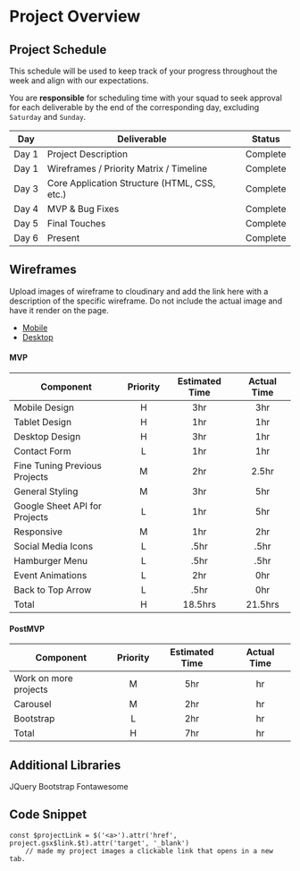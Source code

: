 # Project Overview

## Project Schedule

This schedule will be used to keep track of your progress throughout the week and align with our expectations.  

You are **responsible** for scheduling time with your squad to seek approval for each deliverable by the end of the corresponding day, excluding `Saturday` and `Sunday`.

|  Day | Deliverable | Status
|---|---| ---|
|Day 1| Project Description | Complete
|Day 1| Wireframes / Priority Matrix / Timeline | Complete
|Day 3| Core Application Structure (HTML, CSS, etc.) | Complete
|Day 4| MVP & Bug Fixes | Complete
|Day 5| Final Touches | Complete
|Day 6| Present | Complete

## Wireframes

Upload images of wireframe to cloudinary and add the link here with a description of the specific wireframe. Do not include the actual image and have it render on the page.  

- [Mobile](https://s3.amazonaws.com/assets.mockflow.com/app/wireframepro/company/C2d51333071ef4d920b7922b67db07947/projects/M0345e06cde3f9082015feb1c34faef331600056060442/pages/83e79e83ee344626a17cbbe6903e1648/image/83e79e83ee344626a17cbbe6903e1648.png)
- [Desktop](https://s3.amazonaws.com/assets.mockflow.com/app/wireframepro/company/Cfc0448051df3a027a1f2e8e30a62b9c9/projects/Mc6022d5d983c924cb3e8066973d85bad1600063166221/pages/2ef58a302de848c68d95b3cad6908519/image/2ef58a302de848c68d95b3cad6908519.png)

#### MVP
| Component | Priority | Estimated Time | Actual Time |
| --- | :---: |  :---: | :---: | 
| Mobile Design | H | 3hr | 3hr |
| Tablet Design | H | 1hr | 1hr |
| Desktop Design | H | 3hr | 1hr |
| Contact Form | L | 1hr | 1hr |  
| Fine Tuning Previous Projects | M | 2hr|  2.5hr | 
| General Styling| M | 3hr | 5hr|
| Google Sheet API for Projects | L | 1hr|  5hr | 
| Responsive | M | 1hr | 2hr |
| Social Media Icons | L | .5hr |  .5hr |
| Hamburger Menu | L | .5hr |  .5hr |
| Event Animations | L | 2hr |  0hr |
| Back to Top Arrow | L | .5hr |  0hr |
| Total | H | 18.5hrs| 21.5hrs |

#### PostMVP
| Component | Priority | Estimated Time | Actual Time |
| --- | :---: |  :---: | :---: | 
| Work on more projects | M | 5hr | hr |
| Carousel | M | 2hr | hr |
| Bootstrap | L | 2hr | hr |
| Total | H | 7hr | hr |


## Additional Libraries
 JQuery
 Bootstrap
 Fontawesome

## Code Snippet

```
const $projectLink = $('<a>').attr('href', project.gsx$link.$t).attr('target', '_blank')
	// made my project images a clickable link that opens in a new tab.
```
